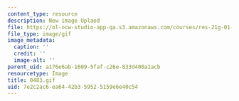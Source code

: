 ```yaml
---
content_type: resource
description: New image Uplaod
file: https://ol-ocw-studio-app-qa.s3.amazonaws.com/courses/res-21g-01-kana-spring-2010/7e2c2ac6ea6442b359525159e6e40c54_0483.gif
file_type: image/gif
image_metadata:
  caption: ''
  credit: ''
  image-alt: ''
parent_uid: a176e6ab-1609-5faf-c26e-833d400a1acb
resourcetype: Image
title: 0483.gif
uid: 7e2c2ac6-ea64-42b3-5952-5159e6e40c54
---
```

